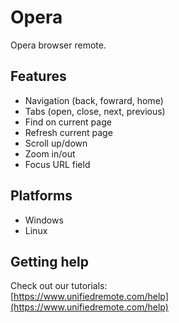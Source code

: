 # Opera
Opera browser remote.

## Features
*  Navigation (back, fowrard, home)
*  Tabs (open, close, next, previous)
*  Find on current page
*  Refresh current page
*  Scroll up/down
*  Zoom in/out
*  Focus URL field

## Platforms
* Windows
* Linux

## Getting help
Check out our tutorials: <br>
[https://www.unifiedremote.com/help](https://www.unifiedremote.com/help)
